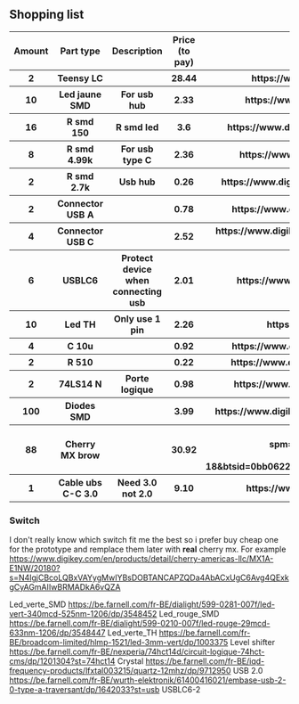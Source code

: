 


## Shopping list
<table>
  <thead>
    <tr>
    <th>Amount</th>
    <th>Part type</th>
    <th>Description</th>
    <th>Price (to pay)</th>
    <th>Link</th>
    </tr>
  </thead>
  <tbody>
    <tr>
      <th>2</th>
      <th>Teensy LC</th>
      <th> </th>
      <th>28.44</th>
      <th>https://www.digikey.be/product-detail/fr/adafruit-industries-llc/2419/1528-2254-ND/7241499</th>
    </tr>
    <tr>
      <th>10</th>
      <th>Led jaune SMD</th>
      <th>For usb hub</th>
      <th>2.33</th>
      <th>https://www.digikey.be/product-detail/fr/qt-brightek-qtb/QBLP615-Y/1516-1077-1-ND/4814804</th>
    </tr>
    <tr>
      <th>16</th>
      <th>R smd 150</th>
      <th>R smd led</th>
      <th>3.6</th>
      <th>https://www.digikey.be/product-detail/fr/rohm-semiconductor/LTR18EZPF1500/RHM150YCT-ND/4055449</th>
    </tr>
    <tr>
      <th>8</th>
      <th>R smd 4.99k</th>
      <th>For usb type C </th>
      <th>2.36</th>
      <th>https://www.digikey.be/product-detail/fr/vishay-dale/RCL06124K99FKEA/541-2378-1-ND/2587746</th>
    </tr>
    <tr>
      <th>2</th>
      <th>R smd 2.7k</th>
      <th>Usb hub</th>
      <th>0.26</th>
      <th>https://www.digikey.be/product-detail/fr/rohm-semiconductor/LTR18EZPF2701/RHM2-70KYCT-ND/1973120</th>
    </tr>
    <tr>
      <th>2</th>
      <th>Connector USB A</th>
      <th></th>
      <th>0.78</th>
      <th>https://www.digikey.be/product-detail/fr/on-shore-technology-inc/USB-A1HSW6/ED2989-ND/2677750</th>
    </tr>
    <tr>
      <th>4</th>
      <th>Connector USB C</th>
      <th></th>
      <th>2.52</th>
      <th>https://www.digikey.be/product-detail/fr/cvilux-usa/CU3216SASBLR004-NH/2987-CU3216SASBLR004-NHCT-ND/13177603</th>
    </tr>
    <tr>
      <th>6</th>
      <th>USBLC6</th>
      <th>Protect device when connecting usb</th>
      <th>2.01</th>
      <th>https://www.digikey.be/product-detail/fr/stmicroelectronics/USBLC6-2SC6/497-5235-1-ND/1121688</th>
    </tr>
    <tr>
      <th>10</th>
      <th>Led TH</th>
      <th>Only use 1 pin</th>
      <th>2.26</th>
      <th>https://www.digikey.be/product-detail/fr/lite-on-inc/LTL-1BEHJ/160-1938-ND/3198396</th>
    </tr>
    <tr>
      <th>4</th>
      <th>C 10u</th>
      <th></th>
      <th>0.92</th>
      <th>https://www.digikey.be/product-detail/fr/avx-corporation/12061C103KAZ2A/478-3577-1-ND/1024930</th>
    </tr>
    <tr>
      <th>2</th>
      <th>R 510</th>
      <th></th>
      <th>0.22</th>
      <th>https://www.digikey.be/product-detail/fr/rohm-semiconductor/LTR18EZPJ511/RHM510ZCT-ND/1973140</th>
    </tr>
    <tr>
      <th>2</th>
      <th>74LS14 N</th>
      <th>Porte logique</th>
      <th>0.98</th>
      <th>https://www.digikey.be/product-detail/fr/texas-instruments/SN74LS14DBR/296-26505-1-ND/2255024</th>
    </tr>
    <tr>
      <th>100</th>
      <th>Diodes SMD</th>
      <th></th>
      <th>3.99</th>
      <th>https://www.digikey.be/product-detail/fr/on-semiconductor/MMSD4148T1G/MMSD4148T1GOSCT-ND/1121611</th>
    </tr>
    <tr>
      <th>88</th>
      <th>Cherry MX brow</th>
      <th></th>
      <th>30.92</th>
      <th>https://fr.aliexpress.com/item/1005001681627152.html?spm=a2g0o.productlist.0.0.4b9e49a1pXCVAw&algo_pvid=aae6ed30-4209-492e-a736-7e098fa6cffb&algo_expid=aae6ed30-4209-492e-a736-7e098fa6cffb-18&btsid=0bb0622a16102183873605978e7444&ws_ab_test=searchweb0_0,searchweb201602_,searchweb201603_</th>
    </tr>
    <tr>
      <th>1</th>
      <th>Cable ubs C-C 3.0</th>
      <th>Need 3.0 not 2.0 </th>
      <th>9.10</th>
      <th>https://www.digikey.be/product-detail/fr/cui-devices/CBLT-UC-UC-1WT/102-5955-ND/9838607</th>
    </tr>
  </tbody>
</table>

### Switch
I don't really know which switch fit me the best so i prefer buy cheap one for the prototype and remplace them later with **real** cherry mx. For example https://www.digikey.com/en/products/detail/cherry-americas-llc/MX1A-E1NW/20180?s=N4IgjCBcoLQBxVAYygMwIYBsDOBTANCAPZQDa4AbACxUgC6Avg4QExkgCyAGmAIIwBRMADkA6vQZA

Led_verte_SMD https://be.farnell.com/fr-BE/dialight/599-0281-007f/led-vert-340mcd-525nm-1206/dp/3548452
Led_rouge_SMD https://be.farnell.com/fr-BE/dialight/599-0210-007f/led-rouge-29mcd-633nm-1206/dp/3548447
Led_verte_TH https://be.farnell.com/fr-BE/broadcom-limited/hlmp-1521/led-3mm-vert/dp/1003375
Level shifter https://be.farnell.com/fr-BE/nexperia/74hct14d/circuit-logique-74hct-cms/dp/1201304?st=74hct14
Crystal https://be.farnell.com/fr-BE/iqd-frequency-products/lfxtal003215/quartz-12mhz/dp/9712950
USB 2.0 https://be.farnell.com/fr-BE/wurth-elektronik/61400416021/embase-usb-2-0-type-a-traversant/dp/1642033?st=usb
USBLC6-2 
